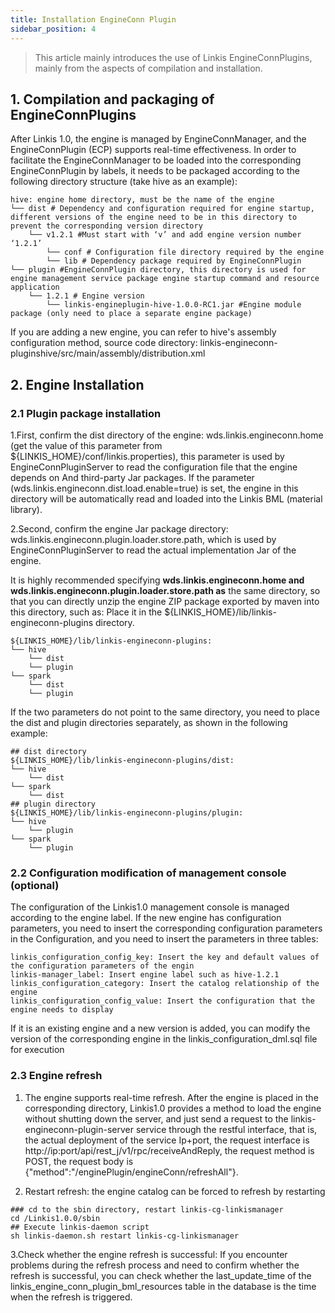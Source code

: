 ```yaml
---
title: Installation EngineConn Plugin
sidebar_position: 4
---
```


> This article mainly introduces the use of Linkis EngineConnPlugins, mainly from the aspects of compilation and installation.

## 1. Compilation and packaging of EngineConnPlugins

After Linkis 1.0, the engine is managed by EngineConnManager, and the EngineConnPlugin (ECP) supports real-time effectiveness.
In order to facilitate the EngineConnManager to be loaded into the corresponding EngineConnPlugin by labels, it needs to be packaged according to the following directory structure (take hive as an example):
```
hive: engine home directory, must be the name of the engine
└── dist # Dependency and configuration required for engine startup, different versions of the engine need to be in this directory to prevent the corresponding version directory
    └── v1.2.1 #Must start with ‘v’ and add engine version number ‘1.2.1’
        └── conf # Configuration file directory required by the engine
        └── lib # Dependency package required by EngineConnPlugin
└── plugin #EngineConnPlugin directory, this directory is used for engine management service package engine startup command and resource application
    └── 1.2.1 # Engine version
        └── linkis-engineplugin-hive-1.0.0-RC1.jar #Engine module package (only need to place a separate engine package)
```
If you are adding a new engine, you can refer to hive's assembly configuration method, source code directory: linkis-engineconn-pluginshive/src/main/assembly/distribution.xml
## 2. Engine Installation
### 2.1 Plugin package installation
1.First, confirm the dist directory of the engine: wds.linkis.engineconn.home (get the value of this parameter from ${LINKIS_HOME}/conf/linkis.properties), this parameter is used by EngineConnPluginServer to read the configuration file that the engine depends on And third-party Jar packages. If the parameter (wds.linkis.engineconn.dist.load.enable=true) is set, the engine in this directory will be automatically read and loaded into the Linkis BML (material library).

2.Second, confirm the engine Jar package directory:
wds.linkis.engineconn.plugin.loader.store.path, which is used by EngineConnPluginServer to read the actual implementation Jar of the engine.

It is highly recommended specifying **wds.linkis.engineconn.home and wds.linkis.engineconn.plugin.loader.store.path as** the same directory, so that you can directly unzip the engine ZIP package exported by maven into this directory, such as: Place it in the ${LINKIS_HOME}/lib/linkis-engineconn-plugins directory.

```
${LINKIS_HOME}/lib/linkis-engineconn-plugins:
└── hive
    └── dist
    └── plugin
└── spark
    └── dist
    └── plugin
```

If the two parameters do not point to the same directory, you need to place the dist and plugin directories separately, as shown in the following example:

```
## dist directory
${LINKIS_HOME}/lib/linkis-engineconn-plugins/dist:
└── hive
    └── dist
└── spark
    └── dist
## plugin directory
${LINKIS_HOME}/lib/linkis-engineconn-plugins/plugin:
└── hive
    └── plugin
└── spark
    └── plugin
```
### 2.2 Configuration modification of management console (optional)

The configuration of the Linkis1.0 management console is managed according to the engine label. If the new engine has configuration parameters, you need to insert the corresponding configuration parameters in the Configuration, and you need to insert the parameters in three tables:

```
linkis_configuration_config_key: Insert the key and default values of the configuration parameters of the engin
linkis-manager_label: Insert engine label such as hive-1.2.1
linkis_configuration_category: Insert the catalog relationship of the engine
linkis_configuration_config_value: Insert the configuration that the engine needs to display
```

If it is an existing engine and a new version is added, you can modify the version of the corresponding engine in the linkis_configuration_dml.sql file for execution

### 2.3 Engine refresh

1.	The engine supports real-time refresh. After the engine is placed in the corresponding directory, Linkis1.0 provides a method to load the engine without shutting down the server, and just send a request to the linkis-engineconn-plugin-server service through the restful interface, that is, the actual deployment of the service Ip+port, the request interface is http://ip:port/api/rest_j/v1/rpc/receiveAndReply, the request method is POST, the request body is {"method":"/enginePlugin/engineConn/refreshAll"}.

2.	Restart refresh: the engine catalog can be forced to refresh by restarting

```
### cd to the sbin directory, restart linkis-cg-linkismanager
cd /Linkis1.0.0/sbin
## Execute linkis-daemon script
sh linkis-daemon.sh restart linkis-cg-linkismanager
```

3.Check whether the engine refresh is successful: If you encounter problems during the refresh process and need to confirm whether the refresh is successful, you can check whether the last_update_time of the linkis_engine_conn_plugin_bml_resources table in the database is the time when the refresh is triggered.
